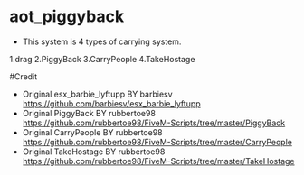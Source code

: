 # aot_piggyback
- This system is 4 types of carrying system.

1.drag
2.PiggyBack
3.CarryPeople
4.TakeHostage

#Credit
- Original esx_barbie_lyftupp BY barbiesv https://github.com/barbiesv/esx_barbie_lyftupp
- Original PiggyBack BY rubbertoe98 https://github.com/rubbertoe98/FiveM-Scripts/tree/master/PiggyBack
- Original CarryPeople BY rubbertoe98 https://github.com/rubbertoe98/FiveM-Scripts/tree/master/CarryPeople
- Original TakeHostage BY rubbertoe98 https://github.com/rubbertoe98/FiveM-Scripts/tree/master/TakeHostage

